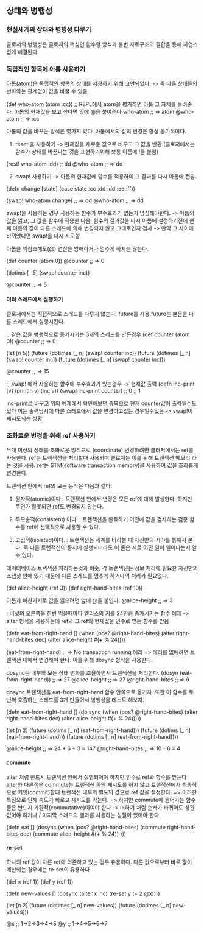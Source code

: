 
## 상태와 병행성

### 현실세계의 상태와 병행성 다루기
클로저의 병행성은 클로저의 핵심인 함수형 방식과 불변 자료구조의 결합을 통해 자연스럽게 해결된다.

### 독립적인 항목에 아톰 사용하기
아톰(atom)은 독립적인 항목의 상태를 저장하기 위해 고안되었다. -> 즉 다른 상태들의 변화와는 관계없이 값을 바꿀 수 있음.

(def who-atom (atom :cc)) ;; REPL에서 atom을 평가하면 아톰 그 자체를 돌려준다.
아톰의 현재값을 보고 싶다면 앞에 @을 붙여준다
who-atom ;; => atom
@who-atom ;; => :cc

아톰의 값을 바꾸는 방식은 몇가지 있다. 아톰에서의 값의 변경은 항상 동기적이다.
1. reset!을 사용하기 -> 현재값을 새로운 값으로 바꾸고 그 값을 반환
(클로저에서는 함수가 상태를 바꾼다는 것을 표현하기위해 보통 이름에 !을 붙임)

(rest! who-atom :dd) ;; dd
@who-atom ;; => dd

2. swap! 사용하기 -> 아톰의 현재값에 함수를 적용하여 그 결과를 다시 아톰에 전달.

(defn change [state]
    (case state
        :cc :dd
        :dd :ee 
        :ff))

(swap! who-atom change) ;; => dd
@who-atom ;; => dd

swap!을 사용하는 경우 사용하는 함수가 부수효과가 없는지 명심해야한다.
-> 아톰의 값을 읽고, 그 값을 함수에 적용한 다음, 험수의 결과값을 다시 아톰에 설정하기전에 현재 아톰의 값이 다른 스레드에 의해 변경되지 않고 그대로인지 검사
-> 만약 그 사이에 바뀌었다면 swap!을 다시 시도함

아톰을 역참조해도(@) 연산을 방해하거나 멈추게 하지는 않는다.

(def counter (atom 0))
@counter  ;; => 0

(dotims [_ 5] (swap! counter inc))

@counter ;; => 5

#### 여러 스레드에서 실행하기
클로저에서는 직접적으로 스레드를 다루지 않는다, future를 사용
future는 본문을 다른 스레드에서 실행시킨다.

;; 같은 값을 병행적으로 증가시키는 3개의 스레드를 만든경우
(def counter (atom 0))
@counter ;; => 0

(let [n 5])
    (future (dotimes [_ n] (swap! counter inc))
    (future (dotimes [_ n] (swap! counter inc))
    (future (dotimes [_ n] (swap! counter inc)))

@counter ;; => 15

;; swap! 에서 사용하는 함수에 부수효과가 있는경우 -> 현재값 출력
(defn inc-print [v]
    (println v)
    (inc v))
(swap! inc-print counter) 
;; 0
;; 1

inc-print로 바꾸고 위의 예제에서 확인해보면 중복으로 현재 counter값이 출력될수도있다
이는 출력당시에 다른 스레드에서 값을 변경하고있는 경우일수있음 -> swap!이 재시도되는 상황

### 조화로운 변경을 위해 ref 사용하기
두개 이상의 상태를 조화로운 방식으로 (coordinate) 변경하려면 클러저에서는 ref를 사용한다.
ref는 트렉젝션을 처리할때 사용되며 클로저는 이를 위해 트렌젝션 메모리 라는 것을 사용.
ref는 STM(software transaction memory)을 사용하여 값을 조화롭게 변경한다.

트랜젝션 안에서 ref의 모든 동작은 다음과 같다.
1. 원자적(atomic)이다
: 트랜잭션 안에서 변경은 모든 ref에 대해 발생한다. 하지만 무언가 잘못되면 ref도 변경되지 않는다.

2. 무모순적(consistent) 이다.
: 트랜젝션을 완료하기 이전에 값을 검사하는 검증 함수를 ref에 선택적으로 사용할 수 있다.

3. 고립적(isolated)이다.
: 트랜잭션은 세계를 바라볼 때 자신만의 시야를 통해서 본다. 즉 다른 트랜잭션이 동시에 실행되더라도 이 둘은 서로 어떤 일이 일어나는지 알수 없다.

데이터베이스 트랙잭션 처리하는것과 비슷, 각 트랜잭션은 정보 처리에 필요한 자신만의 스냅샷 안에 있기 때문에 다른 스레드를 멈추게 하거나의 처리가 필요없다.

(def alice-height (ref 3))
(def right-hand-bites (ref 10))

아톰과 마찬가지로 값을 읽으려면 앞에 @을 붙인다.
@alice-height ;; => 3

; 버섯의 오른쪽을 한번 먹을때마다 엘리스의 키를 24만큼 증가시키는 함수 예제
-> alter 형식을 사용하는데 ref와 그 ref의 현재값을 인수로 받는 함수를 받음

(defn eat-from-right-hand []
    (when (pos? @right-hand-bites)
        (alter right-hand-bites dec)
        (alter alice-height #(+ % 24))))

(eat-from-right-hand) ;; => No transaction running 에러
=> 에러를 없애려면 트랜젝션 내에서 변경해야 한다. 이를 위해 dosync 형식을 사용한다.

dosync는 내부의 모든 상태 변화를 조율하면서 트랜잭션을 처리한다.
(dosyn (eat-from-right-hand)) ;; => 27
@alice-height ;; => 27
@right-hand-bites ;; => 9

dosync 트랜잭션을 eat-from-right-hand 함수 안쪽으로 옮기자. 또한 이 함수를 두번씩 호출하는 스레드를 3개 만들어서 병행성을 테스트 해보자.

(defn eat-from-right-hand []
    (do sync (when (pos? @right-hand-bites)
        (alter right-hand-bites dec)
        (alter alice-height #(+ % 24)))))

(let [n 2]
    (future (dotims [_ n] (eat-from-right-hand)))
    (future (dotims [_ n] (eat-from-right-hand)))
    (future (dotims [_ n] (eat-from-right-hand))))

@alice-height ;; => 24 * 6 + 3 = 147
@right-hand-bites ;; =>  10 - 6 = 4


#### commute
alter 처럼 반드시 트랜잭션 안에서 실행되어야 하지만 인수로 ref와 함수를 받는다
alter와 다른점은 commute는 트랜잭션 동안 재시도를 하지 않고 트랜잭션에서 최종적으로 커밋(commit)할때 트랜잭션 내부의 별도의 값으로 ref 값을 설정한다.
=> 이러한 특징으로 인해 속도가 빠르고 재시도를 막는다.
=> 하지만 commute에 들어가는 함수들은 반드시 가환적(commutative)이여야 한다 -> 더하기 처럼 순서가 바뀌어도 상관 없어야 하거나 / 마지막 스레드의 결과를 사용하는 성질이 있어야 한다.

(defn eat []
    (dosync (when (pos? @right-hand-bites)
        (commute right-hand-bites dec)
        (commute alice-height #(+ % 24))
    )))

#### re-set
하나의 ref 값이 다른 ref에 의존하고 있는 경우 유용하다.
다른 값으로부터 바로 값이 계산되는 경우에는 re-set이 유용하다.

(def x (ref 1))
(def y (ref 1))

(defn new-values []
    (dosync 
        (alter x inc)
        (re-set y (+ 2 @x))))

(let [n 2]
    (future (dotimes [_ n] new-values))
    (future (dotimes [_ n] new-values)))

@x ;; 1->2->3->4->5
@y ;; 1->4->5->6->7
